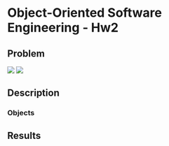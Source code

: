 #  Object-Oriented Software Engineering - Hw2
## Problem
![](https://i.imgur.com/E3K59FI.png)
![](https://i.imgur.com/zhZaTJR.png)
## Description
### Objects
## Results


